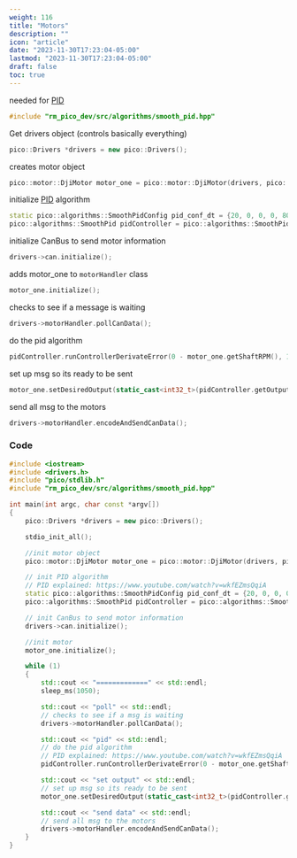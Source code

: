```yaml
---
weight: 116
title: "Motors"
description: ""
icon: "article"
date: "2023-11-30T17:23:04-05:00"
lastmod: "2023-11-30T17:23:04-05:00"
draft: false
toc: true
---
```


needed for [PID](https://www.youtube.com/watch?v=wkfEZmsQqiA)

```cpp
#include "rm_pico_dev/src/algorithms/smooth_pid.hpp"
```

Get drivers object (controls basically everything)

```cpp
pico::Drivers *drivers = new pico::Drivers();
```

creates motor object

```cpp
pico::motor::DjiMotor motor_one = pico::motor::DjiMotor(drivers, pico::motor::MotorId::MOTOR1, pico::can::PioNum::CAN_BUS0, true, "ID1", 0, 0);
```

initialize [PID](https://www.youtube.com/watch?v=wkfEZmsQqiA) algorithm

```cpp
static pico::algorithms::SmoothPidConfig pid_conf_dt = {20, 0, 0, 0, 8000, 1, 0, 1, 0, 0, 0};
pico::algorithms::SmoothPid pidController = pico::algorithms::SmoothPid(pid_conf_dt);
```

initialize CanBus to send motor information

```cpp
drivers->can.initialize();
```

adds motor_one to `motorHandler` class

```cpp
motor_one.initialize();

```

checks to see if a message is waiting

```cpp
drivers->motorHandler.pollCanData(); 
```

do the pid algorithm

```cpp
pidController.runControllerDerivateError(0 - motor_one.getShaftRPM(), 1);
```

set up msg so its ready to be sent

```cpp
motor_one.setDesiredOutput(static_cast<int32_t>(pidController.getOutput()));
```

send all msg to the motors

```cpp
drivers->motorHandler.encodeAndSendCanData();
```

### Code

```cpp
#include <iostream>
#include <drivers.h>
#include "pico/stdlib.h"
#include "rm_pico_dev/src/algorithms/smooth_pid.hpp"

int main(int argc, char const *argv[])
{
    pico::Drivers *drivers = new pico::Drivers();

    stdio_init_all();

    //init motor object
    pico::motor::DjiMotor motor_one = pico::motor::DjiMotor(drivers, pico::motor::MotorId::MOTOR1, pico::can::PioNum::CAN_BUS0, true, "ID1", 0, 0);

    // init PID algorithm
    // PID explained: https://www.youtube.com/watch?v=wkfEZmsQqiA
    static pico::algorithms::SmoothPidConfig pid_conf_dt = {20, 0, 0, 0, 8000, 1, 0, 1, 0, 0, 0};
    pico::algorithms::SmoothPid pidController = pico::algorithms::SmoothPid(pid_conf_dt);

    // init CanBus to send motor information
    drivers->can.initialize();

    //init motor
    motor_one.initialize();

    while (1)
    {
        std::cout << "=============" << std::endl;
        sleep_ms(1050);

        std::cout << "poll" << std::endl;
        // checks to see if a msg is waiting
        drivers->motorHandler.pollCanData(); 

        std::cout << "pid" << std::endl;
        // do the pid algorithm 
        // PID explained: https://www.youtube.com/watch?v=wkfEZmsQqiA
        pidController.runControllerDerivateError(0 - motor_one.getShaftRPM(), 1);

        std::cout << "set output" << std::endl;
        // set up msg so its ready to be sent
        motor_one.setDesiredOutput(static_cast<int32_t>(pidController.getOutput()));

        std::cout << "send data" << std::endl;
        // send all msg to the motors
        drivers->motorHandler.encodeAndSendCanData();
    }
}
```
